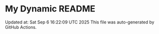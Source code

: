 # My Dynamic README
Updated at: Sat Sep  6 16:22:09 UTC 2025
This file was auto-generated by GitHub Actions.
